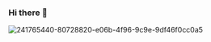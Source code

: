 ### Hi there 👋

<!--
**Guille-Giannone/Guille-Giannone** is a ✨ _special_ ✨ repository because its `README.md` (this file) appears on your GitHub profile.

Here are some ideas to get you started:

- 🔭 I’m currently working on ...
- 🌱 I’m currently learning ...
- 👯 I’m looking to collaborate on ...
- 🤔 I’m looking for help with ...
- 💬 Ask me about ...
- 📫 How to reach me: ...
- 😄 Pronouns: ...
- ⚡ Fun fact: ...
-->

![241765440-80728820-e06b-4f96-9c9e-9df46f0cc0a5](https://github.com/Guille-Giannone/Guille-Giannone/assets/136030830/ab65ce0b-18ed-4068-8950-baefc82df9e9)
